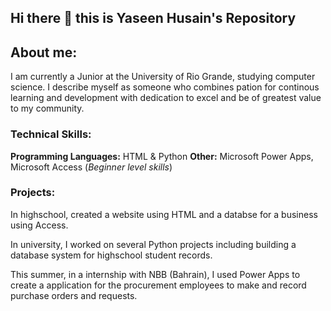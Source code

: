 ## Hi there 👋 this is Yaseen Husain's Repository
## About me:
I am currently a Junior at the University of Rio Grande, studying computer science. I describe myself as someone who combines pation for continous learning and development with dedication to excel and be of greatest value to my community.

### Technical Skills:
**Programming Languages:** HTML & Python
**Other:** Microsoft Power Apps, Microsoft Access (*Beginner level skills*)

### Projects:

In highschool, created a website using HTML and a databse for a business using Access.

In university, I worked on several Python projects including building a database system for highschool student records. 

This summer, in a internship with NBB (Bahrain), I used Power Apps to create a application for the procurement employees to make and record purchase orders and requests. 

<!--
**yaseenaskar-git/yaseenaskar-git** is a ✨ _special_ ✨ repository because its `README.md` (this file) appears on your GitHub profile.

Here are some ideas to get you started:

- 🔭 I’m currently working on ...
- 🌱 I’m currently learning ...
- 👯 I’m looking to collaborate on ...
- 🤔 I’m looking for help with ...
- 💬 Ask me about ...
- 📫 How to reach me: ...
- 😄 Pronouns: ...
- ⚡ Fun fact: ...
-->
